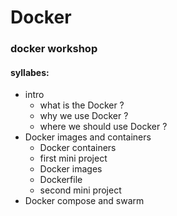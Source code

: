 # Docker
### docker workshop
#### syllabes: 
- intro
   - what is the Docker ?
   - why we use Docker ?
   - where we should use Docker ?
- Docker images and containers
   - Docker containers
   - first mini project
   - Docker images
   - Dockerfile
   - second mini project
- Docker compose and swarm
